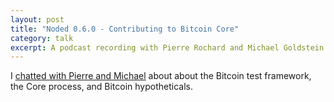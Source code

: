 ```yaml
---
layout: post
title: "Noded 0.6.0 - Contributing to Bitcoin Core"
category: talk
excerpt: A podcast recording with Pierre Rochard and Michael Goldstein.
---
```


I [chatted with Pierre and Michael](https://noded.org/podcast/noded-060-with-john-newbery/)
about about the Bitcoin test framework, the Core process, and Bitcoin hypotheticals.
